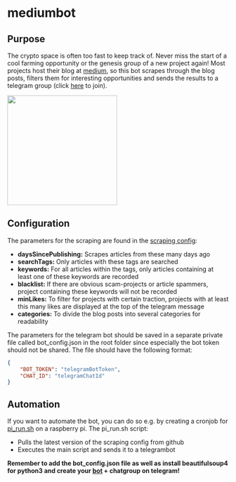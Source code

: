 # mediumbot

## Purpose

The crypto space is often too fast to keep track of. Never miss the start of a cool farming opportunity or the genesis group of a new project again! 
Most projects host their blog at [medium](https://medium.com/.com/), so this bot scrapes through the blog posts, filters them for interesting opportunities and sends the results to a telegram group (click [here](https://t.me/joinchat/O5aS5xkp0zI4Zjli) to join).

<img src="https://user-images.githubusercontent.com/82145013/129738985-201911e9-1b15-4eab-adf5-0840a1c3e50e.jpeg" width="250">

## Configuration

The parameters for the scraping are found in the [scraping config](scraping_config.json):
* **daysSincePublishing:** Scrapes articles from these many days ago
* **searchTags:** Only articles with these tags are searched
* **keywords:** For all articles within the tags, only articles containing at least one of these keywords are recorded
* **blacklist:** If there are obvious scam-projects or article spammers, project containing these keywords will not be recorded
* **minLikes:** To filter for projects with certain traction, projects with at least this many likes are displayed at the top of the telegram message
* **categories:** To divide the blog posts into several categories for readability

The parameters for the telegram bot should be saved in a separate private file called bot_config.json in the root folder since especially the bot token should not be shared. The file should have the following format:
```json
{
    "BOT_TOKEN": "telegramBotToken",
    "CHAT_ID": "telegramChatId"
}
```

## Automation
If you want to automate the bot, you can do so e.g. by creating a cronjob for [pi_run.sh](run/pi_run.sh) on a raspberry pi. The pi_run.sh script:
* Pulls the latest version of the scraping config from github
* Executes the main script and sends it to a telegrambot

**Remember to add the bot_config.json file as well as install beautifulsoup4 for python3 and create your [bot](https://core.telegram.org/bots) + chatgroup on telegram!**
